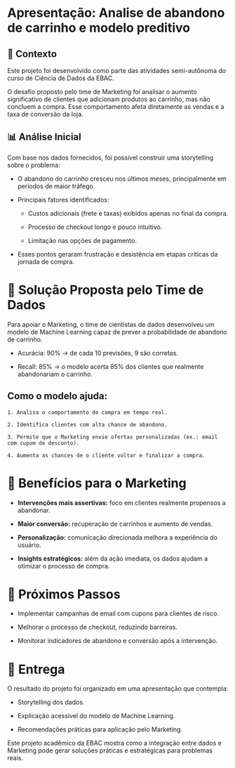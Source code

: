 # Apresentação: Analise de abandono de carrinho e modelo preditivo

## 📌 Contexto

Este projeto foi desenvolvido como parte das atividades semi-autônoma do curso de Ciência de Dados da EBAC.

O desafio proposto pelo time de Marketing foi analisar o aumento significativo de clientes que adicionam produtos ao carrinho, mas não concluem a compra. Esse comportamento afeta diretamente as vendas e a taxa de conversão da loja.

## 📊 Análise Inicial

Com base nos dados fornecidos, foi possível construir uma storytelling sobre o problema:

* O abandono do carrinho cresceu nos últimos meses, principalmente em períodos de maior tráfego.

* Principais fatores identificados:

    * Custos adicionais (frete e taxas) exibidos apenas no final da compra.

    * Processo de checkout longo e pouco intuitivo.

    * Limitação nas opções de pagamento.

* Esses pontos geraram frustração e desistência em etapas críticas da jornada de compra.

# 🤖 Solução Proposta pelo Time de Dados

Para apoiar o Marketing, o time de cientistas de dados desenvolveu um modelo de Machine Learning capaz de prever a probabilidade de abandono de carrinho.

* Acurácia: 90% → de cada 10 previsões, 9 são corretas.

* Recall: 85% → o modelo acerta 85% dos clientes que realmente abandonariam o carrinho.

## Como o modelo ajuda:

    1. Analisa o comportamento de compra em tempo real.

    2. Identifica clientes com alta chance de abandono.

    3. Permite que o Marketing envie ofertas personalizadas (ex.: email com cupom de desconto).

    4. Aumenta as chances de o cliente voltar e finalizar a compra.

# 🎯 Benefícios para o Marketing

* **Intervenções mais assertivas:** foco em clientes realmente propensos a abandonar.

* **Maior conversão:** recuperação de carrinhos e aumento de vendas.

* **Personalização:** comunicação direcionada melhora a experiência do usuário.

* **Insights estratégicos:** além da ação imediata, os dados ajudam a otimizar o processo de compra.


# 🚀 Próximos Passos

* Implementar campanhas de email com cupons para clientes de risco.

* Melhorar o processo de checkout, reduzindo barreiras.

* Monitorar indicadores de abandono e conversão após a intervenção.

# 📂 Entrega

O resultado do projeto foi organizado em uma apresentação que contempla:

* Storytelling dos dados.

* Explicação acessível do modelo de Machine Learning.

* Recomendações práticas para aplicação pelo Marketing.

Este projeto acadêmico da EBAC mostra como a integração entre dados e Marketing pode gerar soluções práticas e estratégicas para problemas reais.
